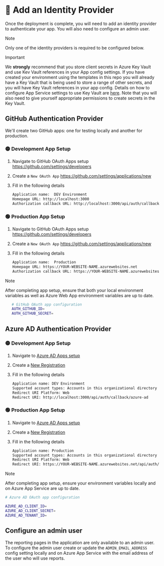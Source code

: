 # 🪪 Add an Identity Provider

Once the deployment is complete, you will need to add an identity provider to authenticate your app. You will also need to configure an admin user.

> [!NOTE]
> Only one of the identity providers is required to be configured below.

> [!IMPORTANT]
> We **strongly** recommend that you store client secrets in Azure Key Vault and use Kev Vault references in your App config settings. If you have created your environment using the templates in this repo you will already have a Key Vault that is being used to store a range of other secrets, and you will have Key Vault references in your app config. Details on how to configure App Service settings to use Key Vault are [here](https://learn.microsoft.com/en-us/azure/app-service/app-service-key-vault-references?tabs=azure-cli#source-app-settings-from-key-vault). Note that you will also need to give yourself appropriate permissions to create secrets in the Key Vault.

## GitHub Authentication Provider

We'll create two GitHub apps: one for testing locally and another for production.

### 🟡 Development App Setup

1. Navigate to GitHub OAuth Apps setup https://github.com/settings/developers
2. Create a `New OAuth App` https://github.com/settings/applications/new
3. Fill in the following details

   ```default
   Application name:  DEV Environment
   Homepage URL: http://localhost:3000
   Authorization callback URL: http://localhost:3000/api/auth/callback/github
   ```

### 🟢 Production App Setup

1. Navigate to GitHub OAuth Apps setup https://github.com/settings/developers
2. Create a `New OAuth App` https://github.com/settings/applications/new
3. Fill in the following details

   ```default
   Application name:  Production
   Homepage URL: https://YOUR-WEBSITE-NAME.azurewebsites.net
   Authorization callback URL: https://YOUR-WEBSITE-NAME.azurewebsites.net/api/auth/callback/github
   ```

> [!NOTE]
> After completing app setup, ensure that both your local environment variables as well as Azure Web App environment variables are up to date.

```bash
   # GitHub OAuth app configuration
   AUTH_GITHUB_ID=
   AUTH_GITHUB_SECRET=
```

## Azure AD Authentication Provider

### 🟡 Development App Setup

1. Navigate to [Azure AD Apps setup](https://portal.azure.com/#view/Microsoft_AAD_IAM/ActiveDirectoryMenuBlade/~/RegisteredApps)
2. Create a [New Registration](https://portal.azure.com/#view/Microsoft_AAD_RegisteredApps/CreateApplicationBlade/quickStartType~/null/isMSAApp~/false)
3. Fill in the following details

   ```default
   Application name: DEV Environment
   Supported account types: Accounts in this organizational directory only
   Redirect URI Platform: Web
   Redirect URI: http://localhost:3000/api/auth/callback/azure-ad
   ```

### 🟢 Production App Setup

1. Navigate to [Azure AD Apps setup](https://portal.azure.com/#view/Microsoft_AAD_IAM/ActiveDirectoryMenuBlade/~/RegisteredApps)
2. Create a [New Registration](https://portal.azure.com/#view/Microsoft_AAD_RegisteredApps/CreateApplicationBlade/quickStartType~/null/isMSAApp~/false)
3. Fill in the following details

   ```default
   Application name: Production
   Supported account types: Accounts in this organizational directory only
   Redirect URI Platform: Web
   Redirect URI: https://YOUR-WEBSITE-NAME.azurewebsites.net/api/auth/callback/azure-ad
   ```

> [!NOTE]
> After completing app setup, ensure your environment variables locally and on Azure App Service are up to date.

```bash
# Azure AD OAuth app configuration

AZURE_AD_CLIENT_ID=
AZURE_AD_CLIENT_SECRET=
AZURE_AD_TENANT_ID=
```

## Configure an admin user

The reporting pages in the application are only available to an admin user. To configure the admin user create or update the `ADMIN_EMAIL_ADDRESS` config setting locally and on Azure App Service with the email address of the user who will use reports.
